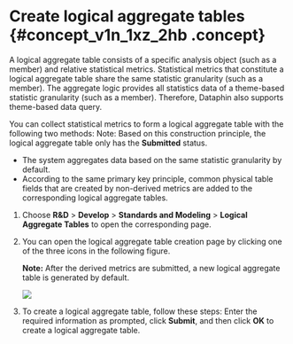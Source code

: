 # Create logical aggregate tables {#concept_v1n_1xz_2hb .concept}

A logical aggregate table consists of a specific analysis object \(such as a member\) and relative statistical metrics. Statistical metrics that constitute a logical aggregate table share the same statistic granularity \(such as a member\). The aggregate logic provides all statistics data of a theme-based statistic granularity \(such as a member\). Therefore, Dataphin also supports theme-based data query.

You can collect statistical metrics to form a logical aggregate table with the following two methods: Note: Based on this construction principle, the logical aggregate table only has the **Submitted** status.

-   The system aggregates data based on the same statistic granularity by default.
-   According to the same primary key principle, common physical table fields that are created by non-derived metrics are added to the corresponding logical aggregate tables.

1.  Choose **R&D** \> **Develop** \> **Standards and Modeling** \> **Logical Aggregate Tables** to open the corresponding page.
2.  You can open the logical aggregate table creation page by clicking one of the three icons in the following figure.

    **Note:** After the derived metrics are submitted, a new logical aggregate table is generated by default.

    ![](http://static-aliyun-doc.oss-cn-hangzhou.aliyuncs.com/assets/img/149427/156134679241741_en-US.png)

3.  To create a logical aggregate table, follow these steps: Enter the required information as prompted, click **Submit**, and then click **OK** to create a logical aggregate table.

